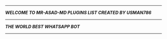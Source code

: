 -----------

***WELCOME TO MR-ASAD-MD PLUGINS LIST CREATED BY USMAN786***

-----------

***THE WORLD BEST WHATSAPP BOT***

----------
